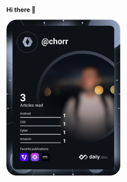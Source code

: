 ### Hi there 👋

<a href="https://app.daily.dev/DailyDevTips"><img src="https://github.com/chorr/chorr/blob/master/devcard.svg" width="300" alt="Jeon's Dev Card"/></a>

<!--
**chorr/chorr** is a ✨ _special_ ✨ repository because its `README.md` (this file) appears on your GitHub profile.

Here are some ideas to get you started:

- 🔭 I’m currently working on ...
- 🌱 I’m currently learning ...
- 👯 I’m looking to collaborate on ...
- 🤔 I’m looking for help with ...
- 💬 Ask me about ...
- 📫 How to reach me: ...
- 😄 Pronouns: ...
- ⚡ Fun fact: ...
-->

